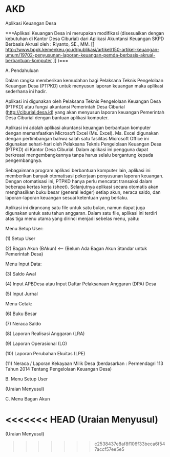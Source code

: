# AKD
Aplikasi Keuangan Desa

===Aplikasi Keuangan Desa ini merupakan modifikasi (disesuaikan dengan kebutuhan di Kantor Desa Ciburial) dari Aplikasi Akuntansi Keuangan SKPD Berbasis Akrual oleh : Riyanto, SE., MM. [[ http://www.bppk.kemenkeu.go.id/publikasi/artikel/150-artikel-keuangan-umum/19702-penyusunan-laporan-keuangan-pemda-berbasis-akrual-berbantuan-komputer ]] )===

A. Pendahuluan

Dalam rangka memberikan kemudahan bagi Pelaksana Teknis Pengelolaan Keuangan Desa (PTPKD) untuk menyusun laporan keuangan maka aplikasi sederhana ini hadir.

Aplikasi ini digunakan oleh Pelaksana Teknis Pengelolaan Keuangan Desa (PTPKD) atau fungsi akuntansi Pemerintah Desa Ciburial (http://ciburial.desa.id) yang akan menyusun laporan keuangan Pemerintah Desa Ciburial dengan bantuan aplikasi komputer. 

Aplikasi ini adalah aplikasi akuntansi keuangan berbantuan komputer dengan memanfaatkan Microsoft Excel (Ms. Excel). Ms. Excel digunakan dengan pertimbangan bahwa salah satu fasilitas Microsoft Office ini digunakan sehari-hari oleh Pelaksana Teknis Pengelolaan Keuangan Desa (PTPKD) di Kantor Desa Ciburial. Dalam aplikasi ini pengguna dapat berkreasi mengembangkannya tanpa harus selalu bergantung kepada pengembangnya.

Sebagaimana program aplikasi berbantuan komputer lain, aplikasi ini memberikan banyak otomatisasi pekerjaan penyusunan laporan keuangan. Dengan otomatisasi ini, PTPKD hanya perlu mencatat transaksi dalam beberapa kertas kerja (sheet). Selanjutnya aplikasi secara otomatis akan menghasilkan buku besar (general ledger) setiap akun, neraca saldo, dan laporan-laporan keuangan sesuai ketentuan yang berlaku.

Aplikasi ini dirancang satu file untuk satu bulan, namun dapat juga digunakan untuk satu tahun anggaran. Dalam satu file, aplikasi ini terdiri atas tiga menu utama yang dirinci menjadi sebelas menu, yaitu:

Menu Setup User:

(1) Setup User

(2) Bagan Akun (BAkun) <-- (Belum Ada Bagan Akun Standar untuk Pemerintah Desa)

Menu Input Data:

(3) Saldo Awal

(4) Input APBDesa atau Input Daftar Pelaksanaan Anggaran (DPA) Desa

(5) Input Jurnal

Menu Cetak:

(6) Buku Besar

(7) Neraca Saldo

(8) Laporan Realisasi Anggaran (LRA)

(9) Laporan Operasional (LO)

(10) Laporan Perubahan Ekuitas (LPE)

(11) Neraca / Laporan Kekayaan Milik Desa (berdasarkan : Permendagri 113 Tahun 2014 Tentang Pengelolaan Keuangan Desa)

B. Menu Setup User

(Uraian Menyusul)

C. Menu Bagan Akun

<<<<<<< HEAD
(Uraian Menyusul)
=======
(Uraian Menyusul)
>>>>>>> c2538437e8af8f106f33beca6f547accf57ee5e5
